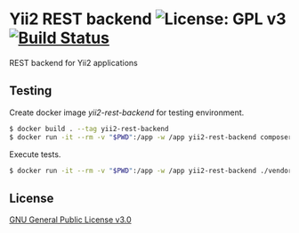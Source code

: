 # Yii2 REST backend ![License: GPL v3](https://img.shields.io/badge/License-GPL%20v3-blue.svg) [![Build Status](https://travis-ci.org/oteixido/yii2-rest-backend.svg?branch=master)](https://travis-ci.org/oteixido/yii2-rest-backend)

REST backend for Yii2 applications

## Testing

Create docker image *yii2-rest-backend* for testing environment.

```bash
$ docker build . --tag yii2-rest-backend
$ docker run -it --rm -v "$PWD":/app -w /app yii2-rest-backend composer install
```
Execute tests.

```bash
$ docker run -it --rm -v "$PWD":/app -w /app yii2-rest-backend ./vendor/bin/codecept run
```

## License

[GNU General Public License v3.0](https://www.gnu.org/licenses/gpl-3.0.html)
